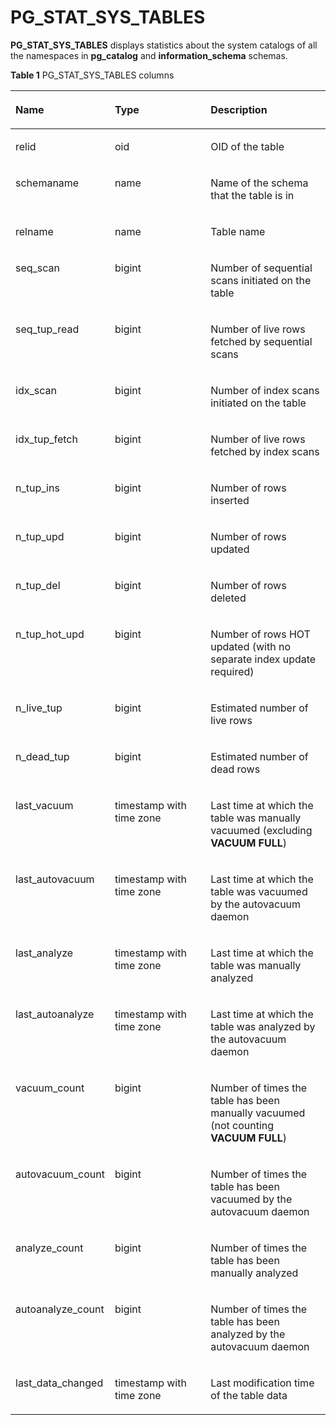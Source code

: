 # PG\_STAT\_SYS\_TABLES<a name="EN-US_TOPIC_0242385979"></a>

**PG\_STAT\_SYS\_TABLES**  displays statistics about the system catalogs of all the namespaces in  **pg\_catalog**  and  **information\_schema**  schemas.

**Table  1**  PG\_STAT\_SYS\_TABLES columns

<a name="en-us_topic_0237122452_en-us_topic_0059777944_tb0ad026b12cd46328ad1e268932cc38a"></a>
<table><thead align="left"><tr id="en-us_topic_0237122452_en-us_topic_0059777944_r82693b0266304d6f93c47feb497147b0"><th class="cellrowborder" valign="top" width="23.03%" id="mcps1.2.4.1.1"><p id="en-us_topic_0237122452_en-us_topic_0059777944_a1fddbfa2ac2a4331a07e90c281017f47"><a name="en-us_topic_0237122452_en-us_topic_0059777944_a1fddbfa2ac2a4331a07e90c281017f47"></a><a name="en-us_topic_0237122452_en-us_topic_0059777944_a1fddbfa2ac2a4331a07e90c281017f47"></a>Name</p>
</th>
<th class="cellrowborder" valign="top" width="33.93%" id="mcps1.2.4.1.2"><p id="en-us_topic_0237122452_en-us_topic_0059777944_a1ad3a52942f04d3d8cba521d6fdc0f7d"><a name="en-us_topic_0237122452_en-us_topic_0059777944_a1ad3a52942f04d3d8cba521d6fdc0f7d"></a><a name="en-us_topic_0237122452_en-us_topic_0059777944_a1ad3a52942f04d3d8cba521d6fdc0f7d"></a>Type</p>
</th>
<th class="cellrowborder" valign="top" width="43.04%" id="mcps1.2.4.1.3"><p id="en-us_topic_0237122452_en-us_topic_0059777944_acef70f03385240f4b3354ae1f6fb70cf"><a name="en-us_topic_0237122452_en-us_topic_0059777944_acef70f03385240f4b3354ae1f6fb70cf"></a><a name="en-us_topic_0237122452_en-us_topic_0059777944_acef70f03385240f4b3354ae1f6fb70cf"></a>Description</p>
</th>
</tr>
</thead>
<tbody><tr id="en-us_topic_0237122452_en-us_topic_0059777944_r71d48af909434205ad84c8bb884ba0b8"><td class="cellrowborder" valign="top" width="23.03%" headers="mcps1.2.4.1.1 "><p id="en-us_topic_0237122452_en-us_topic_0059777944_a266d98c968d54f57a7ef840913ec623a"><a name="en-us_topic_0237122452_en-us_topic_0059777944_a266d98c968d54f57a7ef840913ec623a"></a><a name="en-us_topic_0237122452_en-us_topic_0059777944_a266d98c968d54f57a7ef840913ec623a"></a>relid</p>
</td>
<td class="cellrowborder" valign="top" width="33.93%" headers="mcps1.2.4.1.2 "><p id="en-us_topic_0237122452_en-us_topic_0059777944_a29b7cd189bc0489faeefcd53084dfbb4"><a name="en-us_topic_0237122452_en-us_topic_0059777944_a29b7cd189bc0489faeefcd53084dfbb4"></a><a name="en-us_topic_0237122452_en-us_topic_0059777944_a29b7cd189bc0489faeefcd53084dfbb4"></a>oid</p>
</td>
<td class="cellrowborder" valign="top" width="43.04%" headers="mcps1.2.4.1.3 "><p id="en-us_topic_0237122452_en-us_topic_0059777944_a24d35e0e522f4d138ad77e2e9d6b29a0"><a name="en-us_topic_0237122452_en-us_topic_0059777944_a24d35e0e522f4d138ad77e2e9d6b29a0"></a><a name="en-us_topic_0237122452_en-us_topic_0059777944_a24d35e0e522f4d138ad77e2e9d6b29a0"></a>OID of the table</p>
</td>
</tr>
<tr id="en-us_topic_0237122452_en-us_topic_0059777944_r7fa2f7e47b864ed987e67f163d3ff0c1"><td class="cellrowborder" valign="top" width="23.03%" headers="mcps1.2.4.1.1 "><p id="en-us_topic_0237122452_en-us_topic_0059777944_a3f53e7bcb6a0488b9d7b923976b72de1"><a name="en-us_topic_0237122452_en-us_topic_0059777944_a3f53e7bcb6a0488b9d7b923976b72de1"></a><a name="en-us_topic_0237122452_en-us_topic_0059777944_a3f53e7bcb6a0488b9d7b923976b72de1"></a>schemaname</p>
</td>
<td class="cellrowborder" valign="top" width="33.93%" headers="mcps1.2.4.1.2 "><p id="en-us_topic_0237122452_en-us_topic_0059777944_abc26d6b38a75483593492bbe370b9150"><a name="en-us_topic_0237122452_en-us_topic_0059777944_abc26d6b38a75483593492bbe370b9150"></a><a name="en-us_topic_0237122452_en-us_topic_0059777944_abc26d6b38a75483593492bbe370b9150"></a>name</p>
</td>
<td class="cellrowborder" valign="top" width="43.04%" headers="mcps1.2.4.1.3 "><p id="en-us_topic_0237122452_en-us_topic_0059777944_ab1799c79d0e84f1abac0e575c30cd6e6"><a name="en-us_topic_0237122452_en-us_topic_0059777944_ab1799c79d0e84f1abac0e575c30cd6e6"></a><a name="en-us_topic_0237122452_en-us_topic_0059777944_ab1799c79d0e84f1abac0e575c30cd6e6"></a>Name of the schema that the table is in</p>
</td>
</tr>
<tr id="en-us_topic_0237122452_en-us_topic_0059777944_rb19df682a72440379369f232f8024a04"><td class="cellrowborder" valign="top" width="23.03%" headers="mcps1.2.4.1.1 "><p id="en-us_topic_0237122452_en-us_topic_0059777944_a3a237586cf5340a48e81157ea082127a"><a name="en-us_topic_0237122452_en-us_topic_0059777944_a3a237586cf5340a48e81157ea082127a"></a><a name="en-us_topic_0237122452_en-us_topic_0059777944_a3a237586cf5340a48e81157ea082127a"></a>relname</p>
</td>
<td class="cellrowborder" valign="top" width="33.93%" headers="mcps1.2.4.1.2 "><p id="en-us_topic_0237122452_en-us_topic_0059777944_a5e7fe87c8c714f16b7a77e9f6f820aea"><a name="en-us_topic_0237122452_en-us_topic_0059777944_a5e7fe87c8c714f16b7a77e9f6f820aea"></a><a name="en-us_topic_0237122452_en-us_topic_0059777944_a5e7fe87c8c714f16b7a77e9f6f820aea"></a>name</p>
</td>
<td class="cellrowborder" valign="top" width="43.04%" headers="mcps1.2.4.1.3 "><p id="en-us_topic_0237122452_en-us_topic_0059777944_aae81d3124ca1475b8f6a9b684fcf2d9c"><a name="en-us_topic_0237122452_en-us_topic_0059777944_aae81d3124ca1475b8f6a9b684fcf2d9c"></a><a name="en-us_topic_0237122452_en-us_topic_0059777944_aae81d3124ca1475b8f6a9b684fcf2d9c"></a>Table name</p>
</td>
</tr>
<tr id="en-us_topic_0237122452_en-us_topic_0059777944_rb836e203e596436e9b9e37d75f260224"><td class="cellrowborder" valign="top" width="23.03%" headers="mcps1.2.4.1.1 "><p id="en-us_topic_0237122452_en-us_topic_0059777944_a4d9d69d3995a4f3ea3d02dbe2ba34bd4"><a name="en-us_topic_0237122452_en-us_topic_0059777944_a4d9d69d3995a4f3ea3d02dbe2ba34bd4"></a><a name="en-us_topic_0237122452_en-us_topic_0059777944_a4d9d69d3995a4f3ea3d02dbe2ba34bd4"></a>seq_scan</p>
</td>
<td class="cellrowborder" valign="top" width="33.93%" headers="mcps1.2.4.1.2 "><p id="en-us_topic_0237122452_en-us_topic_0059777944_ae17c4337d635446d8be8d47a4fcda8a0"><a name="en-us_topic_0237122452_en-us_topic_0059777944_ae17c4337d635446d8be8d47a4fcda8a0"></a><a name="en-us_topic_0237122452_en-us_topic_0059777944_ae17c4337d635446d8be8d47a4fcda8a0"></a>bigint</p>
</td>
<td class="cellrowborder" valign="top" width="43.04%" headers="mcps1.2.4.1.3 "><p id="en-us_topic_0237122452_en-us_topic_0059777944_a8293789e56424fc2a730848620d55c87"><a name="en-us_topic_0237122452_en-us_topic_0059777944_a8293789e56424fc2a730848620d55c87"></a><a name="en-us_topic_0237122452_en-us_topic_0059777944_a8293789e56424fc2a730848620d55c87"></a>Number of sequential scans initiated on the table</p>
</td>
</tr>
<tr id="en-us_topic_0237122452_en-us_topic_0059777944_rb11753ef83144fbb8c379bad96ba902b"><td class="cellrowborder" valign="top" width="23.03%" headers="mcps1.2.4.1.1 "><p id="en-us_topic_0237122452_en-us_topic_0059777944_a9e461b099c614c54bff917beec3bd334"><a name="en-us_topic_0237122452_en-us_topic_0059777944_a9e461b099c614c54bff917beec3bd334"></a><a name="en-us_topic_0237122452_en-us_topic_0059777944_a9e461b099c614c54bff917beec3bd334"></a>seq_tup_read</p>
</td>
<td class="cellrowborder" valign="top" width="33.93%" headers="mcps1.2.4.1.2 "><p id="en-us_topic_0237122452_en-us_topic_0059777944_ac8c0bc7ffb8a48af86dc93d8035a3f74"><a name="en-us_topic_0237122452_en-us_topic_0059777944_ac8c0bc7ffb8a48af86dc93d8035a3f74"></a><a name="en-us_topic_0237122452_en-us_topic_0059777944_ac8c0bc7ffb8a48af86dc93d8035a3f74"></a>bigint</p>
</td>
<td class="cellrowborder" valign="top" width="43.04%" headers="mcps1.2.4.1.3 "><p id="en-us_topic_0237122452_en-us_topic_0059777944_aa8438bd23c084b23be563032f6ff66a5"><a name="en-us_topic_0237122452_en-us_topic_0059777944_aa8438bd23c084b23be563032f6ff66a5"></a><a name="en-us_topic_0237122452_en-us_topic_0059777944_aa8438bd23c084b23be563032f6ff66a5"></a>Number of live rows fetched by sequential scans</p>
</td>
</tr>
<tr id="en-us_topic_0237122452_en-us_topic_0059777944_r25d11bab61904550a2e7e7398b8aef98"><td class="cellrowborder" valign="top" width="23.03%" headers="mcps1.2.4.1.1 "><p id="en-us_topic_0237122452_en-us_topic_0059777944_a04d4f99629f04d2f8f0d327327912b63"><a name="en-us_topic_0237122452_en-us_topic_0059777944_a04d4f99629f04d2f8f0d327327912b63"></a><a name="en-us_topic_0237122452_en-us_topic_0059777944_a04d4f99629f04d2f8f0d327327912b63"></a>idx_scan</p>
</td>
<td class="cellrowborder" valign="top" width="33.93%" headers="mcps1.2.4.1.2 "><p id="en-us_topic_0237122452_en-us_topic_0059777944_ac87e8f2fb25e4a4eb2006609a8153e71"><a name="en-us_topic_0237122452_en-us_topic_0059777944_ac87e8f2fb25e4a4eb2006609a8153e71"></a><a name="en-us_topic_0237122452_en-us_topic_0059777944_ac87e8f2fb25e4a4eb2006609a8153e71"></a>bigint</p>
</td>
<td class="cellrowborder" valign="top" width="43.04%" headers="mcps1.2.4.1.3 "><p id="en-us_topic_0237122452_en-us_topic_0059777944_aecbb6b641406436cbc03d042049da935"><a name="en-us_topic_0237122452_en-us_topic_0059777944_aecbb6b641406436cbc03d042049da935"></a><a name="en-us_topic_0237122452_en-us_topic_0059777944_aecbb6b641406436cbc03d042049da935"></a>Number of index scans initiated on the table</p>
</td>
</tr>
<tr id="en-us_topic_0237122452_en-us_topic_0059777944_r425fe6b3b0de46a899b153552c829be8"><td class="cellrowborder" valign="top" width="23.03%" headers="mcps1.2.4.1.1 "><p id="en-us_topic_0237122452_en-us_topic_0059777944_aebfd641ddae84ec993fc4ce8442f208e"><a name="en-us_topic_0237122452_en-us_topic_0059777944_aebfd641ddae84ec993fc4ce8442f208e"></a><a name="en-us_topic_0237122452_en-us_topic_0059777944_aebfd641ddae84ec993fc4ce8442f208e"></a>idx_tup_fetch</p>
</td>
<td class="cellrowborder" valign="top" width="33.93%" headers="mcps1.2.4.1.2 "><p id="en-us_topic_0237122452_en-us_topic_0059777944_ab5158d946eec4c85b9325868fb906999"><a name="en-us_topic_0237122452_en-us_topic_0059777944_ab5158d946eec4c85b9325868fb906999"></a><a name="en-us_topic_0237122452_en-us_topic_0059777944_ab5158d946eec4c85b9325868fb906999"></a>bigint</p>
</td>
<td class="cellrowborder" valign="top" width="43.04%" headers="mcps1.2.4.1.3 "><p id="en-us_topic_0237122452_en-us_topic_0059777944_a637a963842544c99bb65a6ff36d70aba"><a name="en-us_topic_0237122452_en-us_topic_0059777944_a637a963842544c99bb65a6ff36d70aba"></a><a name="en-us_topic_0237122452_en-us_topic_0059777944_a637a963842544c99bb65a6ff36d70aba"></a>Number of live rows fetched by index scans</p>
</td>
</tr>
<tr id="en-us_topic_0237122452_en-us_topic_0059777944_r422e2bfbfdfe4e8089dee473267d5cb2"><td class="cellrowborder" valign="top" width="23.03%" headers="mcps1.2.4.1.1 "><p id="en-us_topic_0237122452_en-us_topic_0059777944_a5e6eab5c8d0c4a809fc13f537461cc7b"><a name="en-us_topic_0237122452_en-us_topic_0059777944_a5e6eab5c8d0c4a809fc13f537461cc7b"></a><a name="en-us_topic_0237122452_en-us_topic_0059777944_a5e6eab5c8d0c4a809fc13f537461cc7b"></a>n_tup_ins</p>
</td>
<td class="cellrowborder" valign="top" width="33.93%" headers="mcps1.2.4.1.2 "><p id="en-us_topic_0237122452_en-us_topic_0059777944_a9aac495291c74baaabcbf047aa0f60cd"><a name="en-us_topic_0237122452_en-us_topic_0059777944_a9aac495291c74baaabcbf047aa0f60cd"></a><a name="en-us_topic_0237122452_en-us_topic_0059777944_a9aac495291c74baaabcbf047aa0f60cd"></a>bigint</p>
</td>
<td class="cellrowborder" valign="top" width="43.04%" headers="mcps1.2.4.1.3 "><p id="en-us_topic_0237122452_en-us_topic_0059777944_a667be5a354e14b1ab399cdc8e80e1ee2"><a name="en-us_topic_0237122452_en-us_topic_0059777944_a667be5a354e14b1ab399cdc8e80e1ee2"></a><a name="en-us_topic_0237122452_en-us_topic_0059777944_a667be5a354e14b1ab399cdc8e80e1ee2"></a>Number of rows inserted</p>
</td>
</tr>
<tr id="en-us_topic_0237122452_en-us_topic_0059777944_r5a5e6bbb09524845b6017b2ac3ff52ff"><td class="cellrowborder" valign="top" width="23.03%" headers="mcps1.2.4.1.1 "><p id="en-us_topic_0237122452_en-us_topic_0059777944_a908d6710b15a435ab996e9fbe271c86b"><a name="en-us_topic_0237122452_en-us_topic_0059777944_a908d6710b15a435ab996e9fbe271c86b"></a><a name="en-us_topic_0237122452_en-us_topic_0059777944_a908d6710b15a435ab996e9fbe271c86b"></a>n_tup_upd</p>
</td>
<td class="cellrowborder" valign="top" width="33.93%" headers="mcps1.2.4.1.2 "><p id="en-us_topic_0237122452_en-us_topic_0059777944_a3463750cab23434cb9c2feda0c8f50be"><a name="en-us_topic_0237122452_en-us_topic_0059777944_a3463750cab23434cb9c2feda0c8f50be"></a><a name="en-us_topic_0237122452_en-us_topic_0059777944_a3463750cab23434cb9c2feda0c8f50be"></a>bigint</p>
</td>
<td class="cellrowborder" valign="top" width="43.04%" headers="mcps1.2.4.1.3 "><p id="en-us_topic_0237122452_en-us_topic_0059777944_a3be83789c0d146fdab782c6e25cd839a"><a name="en-us_topic_0237122452_en-us_topic_0059777944_a3be83789c0d146fdab782c6e25cd839a"></a><a name="en-us_topic_0237122452_en-us_topic_0059777944_a3be83789c0d146fdab782c6e25cd839a"></a>Number of rows updated</p>
</td>
</tr>
<tr id="en-us_topic_0237122452_en-us_topic_0059777944_rc392fc325d824d9db70ce2dc72b9a6f9"><td class="cellrowborder" valign="top" width="23.03%" headers="mcps1.2.4.1.1 "><p id="en-us_topic_0237122452_en-us_topic_0059777944_a1749f7632e2d4e4599717a20c036719d"><a name="en-us_topic_0237122452_en-us_topic_0059777944_a1749f7632e2d4e4599717a20c036719d"></a><a name="en-us_topic_0237122452_en-us_topic_0059777944_a1749f7632e2d4e4599717a20c036719d"></a>n_tup_del</p>
</td>
<td class="cellrowborder" valign="top" width="33.93%" headers="mcps1.2.4.1.2 "><p id="en-us_topic_0237122452_en-us_topic_0059777944_ad386dc6b4c194373b4e830aac3ab6c24"><a name="en-us_topic_0237122452_en-us_topic_0059777944_ad386dc6b4c194373b4e830aac3ab6c24"></a><a name="en-us_topic_0237122452_en-us_topic_0059777944_ad386dc6b4c194373b4e830aac3ab6c24"></a>bigint</p>
</td>
<td class="cellrowborder" valign="top" width="43.04%" headers="mcps1.2.4.1.3 "><p id="en-us_topic_0237122452_en-us_topic_0059777944_afe16085394af4112a9e5d8a4890bc671"><a name="en-us_topic_0237122452_en-us_topic_0059777944_afe16085394af4112a9e5d8a4890bc671"></a><a name="en-us_topic_0237122452_en-us_topic_0059777944_afe16085394af4112a9e5d8a4890bc671"></a>Number of rows deleted</p>
</td>
</tr>
<tr id="en-us_topic_0237122452_en-us_topic_0059777944_r3fdc1ce64acf4dd5a9984bb0cc940957"><td class="cellrowborder" valign="top" width="23.03%" headers="mcps1.2.4.1.1 "><p id="en-us_topic_0237122452_en-us_topic_0059777944_ab14bb976914247448c57d689a528a104"><a name="en-us_topic_0237122452_en-us_topic_0059777944_ab14bb976914247448c57d689a528a104"></a><a name="en-us_topic_0237122452_en-us_topic_0059777944_ab14bb976914247448c57d689a528a104"></a>n_tup_hot_upd</p>
</td>
<td class="cellrowborder" valign="top" width="33.93%" headers="mcps1.2.4.1.2 "><p id="en-us_topic_0237122452_en-us_topic_0059777944_a1db854c9cd914a428cd78b977027de50"><a name="en-us_topic_0237122452_en-us_topic_0059777944_a1db854c9cd914a428cd78b977027de50"></a><a name="en-us_topic_0237122452_en-us_topic_0059777944_a1db854c9cd914a428cd78b977027de50"></a>bigint</p>
</td>
<td class="cellrowborder" valign="top" width="43.04%" headers="mcps1.2.4.1.3 "><p id="en-us_topic_0237122452_en-us_topic_0059777944_aa7b875292a404df597cb3ca488f851e3"><a name="en-us_topic_0237122452_en-us_topic_0059777944_aa7b875292a404df597cb3ca488f851e3"></a><a name="en-us_topic_0237122452_en-us_topic_0059777944_aa7b875292a404df597cb3ca488f851e3"></a>Number of rows HOT updated (with no separate index update required)</p>
</td>
</tr>
<tr id="en-us_topic_0237122452_en-us_topic_0059777944_rfdca496aaae547f8b916f4164bbfc5b7"><td class="cellrowborder" valign="top" width="23.03%" headers="mcps1.2.4.1.1 "><p id="en-us_topic_0237122452_en-us_topic_0059777944_a3aea8a42040b43daae398f11088268b4"><a name="en-us_topic_0237122452_en-us_topic_0059777944_a3aea8a42040b43daae398f11088268b4"></a><a name="en-us_topic_0237122452_en-us_topic_0059777944_a3aea8a42040b43daae398f11088268b4"></a>n_live_tup</p>
</td>
<td class="cellrowborder" valign="top" width="33.93%" headers="mcps1.2.4.1.2 "><p id="en-us_topic_0237122452_en-us_topic_0059777944_ae6540723eb1543dc8e38dfaa6ab74215"><a name="en-us_topic_0237122452_en-us_topic_0059777944_ae6540723eb1543dc8e38dfaa6ab74215"></a><a name="en-us_topic_0237122452_en-us_topic_0059777944_ae6540723eb1543dc8e38dfaa6ab74215"></a>bigint</p>
</td>
<td class="cellrowborder" valign="top" width="43.04%" headers="mcps1.2.4.1.3 "><p id="en-us_topic_0237122452_en-us_topic_0059777944_abfb7a9716afb411c8c4ea71509aedd1a"><a name="en-us_topic_0237122452_en-us_topic_0059777944_abfb7a9716afb411c8c4ea71509aedd1a"></a><a name="en-us_topic_0237122452_en-us_topic_0059777944_abfb7a9716afb411c8c4ea71509aedd1a"></a>Estimated number of live rows</p>
</td>
</tr>
<tr id="en-us_topic_0237122452_en-us_topic_0059777944_r499812024ed84253983693257516fd4e"><td class="cellrowborder" valign="top" width="23.03%" headers="mcps1.2.4.1.1 "><p id="en-us_topic_0237122452_en-us_topic_0059777944_a839947c70727430e8bd902653648dace"><a name="en-us_topic_0237122452_en-us_topic_0059777944_a839947c70727430e8bd902653648dace"></a><a name="en-us_topic_0237122452_en-us_topic_0059777944_a839947c70727430e8bd902653648dace"></a>n_dead_tup</p>
</td>
<td class="cellrowborder" valign="top" width="33.93%" headers="mcps1.2.4.1.2 "><p id="en-us_topic_0237122452_en-us_topic_0059777944_a0b7ab54f0aea45d0bb6dc49a5e17acc2"><a name="en-us_topic_0237122452_en-us_topic_0059777944_a0b7ab54f0aea45d0bb6dc49a5e17acc2"></a><a name="en-us_topic_0237122452_en-us_topic_0059777944_a0b7ab54f0aea45d0bb6dc49a5e17acc2"></a>bigint</p>
</td>
<td class="cellrowborder" valign="top" width="43.04%" headers="mcps1.2.4.1.3 "><p id="en-us_topic_0237122452_en-us_topic_0059777944_a321143e742f24c7d96b289b85ef83ffc"><a name="en-us_topic_0237122452_en-us_topic_0059777944_a321143e742f24c7d96b289b85ef83ffc"></a><a name="en-us_topic_0237122452_en-us_topic_0059777944_a321143e742f24c7d96b289b85ef83ffc"></a>Estimated number of dead rows</p>
</td>
</tr>
<tr id="en-us_topic_0237122452_en-us_topic_0059777944_r43095aec03b8483794b0bae4136b042e"><td class="cellrowborder" valign="top" width="23.03%" headers="mcps1.2.4.1.1 "><p id="en-us_topic_0237122452_en-us_topic_0059777944_aee420c4ba9714cb7816848fba798e9e4"><a name="en-us_topic_0237122452_en-us_topic_0059777944_aee420c4ba9714cb7816848fba798e9e4"></a><a name="en-us_topic_0237122452_en-us_topic_0059777944_aee420c4ba9714cb7816848fba798e9e4"></a>last_vacuum</p>
</td>
<td class="cellrowborder" valign="top" width="33.93%" headers="mcps1.2.4.1.2 "><p id="en-us_topic_0237122452_en-us_topic_0059777944_a22661513e8754fed8d63f9772072db58"><a name="en-us_topic_0237122452_en-us_topic_0059777944_a22661513e8754fed8d63f9772072db58"></a><a name="en-us_topic_0237122452_en-us_topic_0059777944_a22661513e8754fed8d63f9772072db58"></a>timestamp with time zone</p>
</td>
<td class="cellrowborder" valign="top" width="43.04%" headers="mcps1.2.4.1.3 "><p id="en-us_topic_0237122452_en-us_topic_0059777944_a0515be8504914453a8457a32ab1c615c"><a name="en-us_topic_0237122452_en-us_topic_0059777944_a0515be8504914453a8457a32ab1c615c"></a><a name="en-us_topic_0237122452_en-us_topic_0059777944_a0515be8504914453a8457a32ab1c615c"></a>Last time at which the table was manually vacuumed (excluding <strong id="b14693126204011"><a name="b14693126204011"></a><a name="b14693126204011"></a>VACUUM FULL</strong>)</p>
</td>
</tr>
<tr id="en-us_topic_0237122452_en-us_topic_0059777944_rcd13a7d67c324194b91944fcdfc391ff"><td class="cellrowborder" valign="top" width="23.03%" headers="mcps1.2.4.1.1 "><p id="en-us_topic_0237122452_en-us_topic_0059777944_a7345e79c0d7842f2b6fd723d1aebe48b"><a name="en-us_topic_0237122452_en-us_topic_0059777944_a7345e79c0d7842f2b6fd723d1aebe48b"></a><a name="en-us_topic_0237122452_en-us_topic_0059777944_a7345e79c0d7842f2b6fd723d1aebe48b"></a>last_autovacuum</p>
</td>
<td class="cellrowborder" valign="top" width="33.93%" headers="mcps1.2.4.1.2 "><p id="en-us_topic_0237122452_en-us_topic_0059777944_adde8d18d733546ad83521eae9ff33864"><a name="en-us_topic_0237122452_en-us_topic_0059777944_adde8d18d733546ad83521eae9ff33864"></a><a name="en-us_topic_0237122452_en-us_topic_0059777944_adde8d18d733546ad83521eae9ff33864"></a>timestamp with time zone</p>
</td>
<td class="cellrowborder" valign="top" width="43.04%" headers="mcps1.2.4.1.3 "><p id="en-us_topic_0237122452_en-us_topic_0059777944_a364218db520743279f98f024a4fd87f9"><a name="en-us_topic_0237122452_en-us_topic_0059777944_a364218db520743279f98f024a4fd87f9"></a><a name="en-us_topic_0237122452_en-us_topic_0059777944_a364218db520743279f98f024a4fd87f9"></a>Last time at which the table was vacuumed by the autovacuum daemon</p>
</td>
</tr>
<tr id="en-us_topic_0237122452_en-us_topic_0059777944_rc273d0d2266443d9acf9a1ff6fbcbfc7"><td class="cellrowborder" valign="top" width="23.03%" headers="mcps1.2.4.1.1 "><p id="en-us_topic_0237122452_en-us_topic_0059777944_adbe53523ceec40ee94aeae93584ed039"><a name="en-us_topic_0237122452_en-us_topic_0059777944_adbe53523ceec40ee94aeae93584ed039"></a><a name="en-us_topic_0237122452_en-us_topic_0059777944_adbe53523ceec40ee94aeae93584ed039"></a>last_analyze</p>
</td>
<td class="cellrowborder" valign="top" width="33.93%" headers="mcps1.2.4.1.2 "><p id="en-us_topic_0237122452_en-us_topic_0059777944_afa3486d88f0c4e52b2e7a4446c512b26"><a name="en-us_topic_0237122452_en-us_topic_0059777944_afa3486d88f0c4e52b2e7a4446c512b26"></a><a name="en-us_topic_0237122452_en-us_topic_0059777944_afa3486d88f0c4e52b2e7a4446c512b26"></a>timestamp with time zone</p>
</td>
<td class="cellrowborder" valign="top" width="43.04%" headers="mcps1.2.4.1.3 "><p id="en-us_topic_0237122452_en-us_topic_0059777944_a3d97296f7b3341bc940deead5bb5b881"><a name="en-us_topic_0237122452_en-us_topic_0059777944_a3d97296f7b3341bc940deead5bb5b881"></a><a name="en-us_topic_0237122452_en-us_topic_0059777944_a3d97296f7b3341bc940deead5bb5b881"></a>Last time at which the table was manually analyzed</p>
</td>
</tr>
<tr id="en-us_topic_0237122452_en-us_topic_0059777944_r3ad6aa70c9e1423fbaa32eb2e57fe5b0"><td class="cellrowborder" valign="top" width="23.03%" headers="mcps1.2.4.1.1 "><p id="en-us_topic_0237122452_en-us_topic_0059777944_a5875778c480b4264af86262c20480f52"><a name="en-us_topic_0237122452_en-us_topic_0059777944_a5875778c480b4264af86262c20480f52"></a><a name="en-us_topic_0237122452_en-us_topic_0059777944_a5875778c480b4264af86262c20480f52"></a>last_autoanalyze</p>
</td>
<td class="cellrowborder" valign="top" width="33.93%" headers="mcps1.2.4.1.2 "><p id="en-us_topic_0237122452_en-us_topic_0059777944_aaafddc55c639416d873f3a33f62c5400"><a name="en-us_topic_0237122452_en-us_topic_0059777944_aaafddc55c639416d873f3a33f62c5400"></a><a name="en-us_topic_0237122452_en-us_topic_0059777944_aaafddc55c639416d873f3a33f62c5400"></a>timestamp with time zone</p>
</td>
<td class="cellrowborder" valign="top" width="43.04%" headers="mcps1.2.4.1.3 "><p id="en-us_topic_0237122452_en-us_topic_0059777944_a1c0479ca0f6243f8840102dda7f512fb"><a name="en-us_topic_0237122452_en-us_topic_0059777944_a1c0479ca0f6243f8840102dda7f512fb"></a><a name="en-us_topic_0237122452_en-us_topic_0059777944_a1c0479ca0f6243f8840102dda7f512fb"></a>Last time at which the table was analyzed by the autovacuum daemon</p>
</td>
</tr>
<tr id="en-us_topic_0237122452_en-us_topic_0059777944_re654bf5b88c3432f90f5508be29abcde"><td class="cellrowborder" valign="top" width="23.03%" headers="mcps1.2.4.1.1 "><p id="en-us_topic_0237122452_en-us_topic_0059777944_a04adc251889a4664b7e550e9ea33b045"><a name="en-us_topic_0237122452_en-us_topic_0059777944_a04adc251889a4664b7e550e9ea33b045"></a><a name="en-us_topic_0237122452_en-us_topic_0059777944_a04adc251889a4664b7e550e9ea33b045"></a>vacuum_count</p>
</td>
<td class="cellrowborder" valign="top" width="33.93%" headers="mcps1.2.4.1.2 "><p id="en-us_topic_0237122452_en-us_topic_0059777944_a18882bd4ce8f44bd8a66917637d30b1f"><a name="en-us_topic_0237122452_en-us_topic_0059777944_a18882bd4ce8f44bd8a66917637d30b1f"></a><a name="en-us_topic_0237122452_en-us_topic_0059777944_a18882bd4ce8f44bd8a66917637d30b1f"></a>bigint</p>
</td>
<td class="cellrowborder" valign="top" width="43.04%" headers="mcps1.2.4.1.3 "><p id="en-us_topic_0237122452_en-us_topic_0059777944_aeea858de317a429289654edfd0e56b0b"><a name="en-us_topic_0237122452_en-us_topic_0059777944_aeea858de317a429289654edfd0e56b0b"></a><a name="en-us_topic_0237122452_en-us_topic_0059777944_aeea858de317a429289654edfd0e56b0b"></a>Number of times the table has been manually vacuumed (not counting <strong id="en-us_topic_0237122452_b84235270616314"><a name="en-us_topic_0237122452_b84235270616314"></a><a name="en-us_topic_0237122452_b84235270616314"></a>VACUUM FULL</strong>)</p>
</td>
</tr>
<tr id="en-us_topic_0237122452_en-us_topic_0059777944_r94a9f6b8628a4ab2a2ad4fcc4f817b25"><td class="cellrowborder" valign="top" width="23.03%" headers="mcps1.2.4.1.1 "><p id="en-us_topic_0237122452_en-us_topic_0059777944_ac280fff5f97e4dc8bee03c9d0ac8caae"><a name="en-us_topic_0237122452_en-us_topic_0059777944_ac280fff5f97e4dc8bee03c9d0ac8caae"></a><a name="en-us_topic_0237122452_en-us_topic_0059777944_ac280fff5f97e4dc8bee03c9d0ac8caae"></a>autovacuum_count</p>
</td>
<td class="cellrowborder" valign="top" width="33.93%" headers="mcps1.2.4.1.2 "><p id="en-us_topic_0237122452_en-us_topic_0059777944_a0313a2216df3426fadf643f020a79529"><a name="en-us_topic_0237122452_en-us_topic_0059777944_a0313a2216df3426fadf643f020a79529"></a><a name="en-us_topic_0237122452_en-us_topic_0059777944_a0313a2216df3426fadf643f020a79529"></a>bigint</p>
</td>
<td class="cellrowborder" valign="top" width="43.04%" headers="mcps1.2.4.1.3 "><p id="en-us_topic_0237122452_en-us_topic_0059777944_a1ccea807e02344e082c4d8342309c7e2"><a name="en-us_topic_0237122452_en-us_topic_0059777944_a1ccea807e02344e082c4d8342309c7e2"></a><a name="en-us_topic_0237122452_en-us_topic_0059777944_a1ccea807e02344e082c4d8342309c7e2"></a>Number of times the table has been vacuumed by the autovacuum daemon</p>
</td>
</tr>
<tr id="en-us_topic_0237122452_en-us_topic_0059777944_r9188c00c7eed47f8a9d58b7c56c3cf83"><td class="cellrowborder" valign="top" width="23.03%" headers="mcps1.2.4.1.1 "><p id="en-us_topic_0237122452_en-us_topic_0059777944_a03974ed7a0a7464cbcae7d546d05531d"><a name="en-us_topic_0237122452_en-us_topic_0059777944_a03974ed7a0a7464cbcae7d546d05531d"></a><a name="en-us_topic_0237122452_en-us_topic_0059777944_a03974ed7a0a7464cbcae7d546d05531d"></a>analyze_count</p>
</td>
<td class="cellrowborder" valign="top" width="33.93%" headers="mcps1.2.4.1.2 "><p id="en-us_topic_0237122452_en-us_topic_0059777944_aa3d80a1e00d64e17b9303c0cc4811925"><a name="en-us_topic_0237122452_en-us_topic_0059777944_aa3d80a1e00d64e17b9303c0cc4811925"></a><a name="en-us_topic_0237122452_en-us_topic_0059777944_aa3d80a1e00d64e17b9303c0cc4811925"></a>bigint</p>
</td>
<td class="cellrowborder" valign="top" width="43.04%" headers="mcps1.2.4.1.3 "><p id="en-us_topic_0237122452_en-us_topic_0059777944_aeac2be5d9778499bb9f94f3fc0f13944"><a name="en-us_topic_0237122452_en-us_topic_0059777944_aeac2be5d9778499bb9f94f3fc0f13944"></a><a name="en-us_topic_0237122452_en-us_topic_0059777944_aeac2be5d9778499bb9f94f3fc0f13944"></a>Number of times the table has been manually analyzed</p>
</td>
</tr>
<tr id="en-us_topic_0237122452_en-us_topic_0059777944_r207845dc5f18496dbb01cd3c67be81fb"><td class="cellrowborder" valign="top" width="23.03%" headers="mcps1.2.4.1.1 "><p id="en-us_topic_0237122452_en-us_topic_0059777944_ab6dfaf58a2c446bdb1118f4309fa3141"><a name="en-us_topic_0237122452_en-us_topic_0059777944_ab6dfaf58a2c446bdb1118f4309fa3141"></a><a name="en-us_topic_0237122452_en-us_topic_0059777944_ab6dfaf58a2c446bdb1118f4309fa3141"></a>autoanalyze_count</p>
</td>
<td class="cellrowborder" valign="top" width="33.93%" headers="mcps1.2.4.1.2 "><p id="en-us_topic_0237122452_en-us_topic_0059777944_af377dab002a14fffa8565f3f14b89833"><a name="en-us_topic_0237122452_en-us_topic_0059777944_af377dab002a14fffa8565f3f14b89833"></a><a name="en-us_topic_0237122452_en-us_topic_0059777944_af377dab002a14fffa8565f3f14b89833"></a>bigint</p>
</td>
<td class="cellrowborder" valign="top" width="43.04%" headers="mcps1.2.4.1.3 "><p id="en-us_topic_0237122452_en-us_topic_0059777944_a1d25db802e42442a8f3ecac1242a4b39"><a name="en-us_topic_0237122452_en-us_topic_0059777944_a1d25db802e42442a8f3ecac1242a4b39"></a><a name="en-us_topic_0237122452_en-us_topic_0059777944_a1d25db802e42442a8f3ecac1242a4b39"></a>Number of times the table has been analyzed by the autovacuum daemon</p>
</td>
</tr>
<tr id="en-us_topic_0237122452_row131870816218"><td class="cellrowborder" valign="top" width="23.03%" headers="mcps1.2.4.1.1 "><p id="en-us_topic_0237122452_p718818892119"><a name="en-us_topic_0237122452_p718818892119"></a><a name="en-us_topic_0237122452_p718818892119"></a>last_data_changed</p>
</td>
<td class="cellrowborder" valign="top" width="33.93%" headers="mcps1.2.4.1.2 "><p id="en-us_topic_0237122452_p1018813802116"><a name="en-us_topic_0237122452_p1018813802116"></a><a name="en-us_topic_0237122452_p1018813802116"></a>timestamp with time zone</p>
</td>
<td class="cellrowborder" valign="top" width="43.04%" headers="mcps1.2.4.1.3 "><p id="en-us_topic_0237122452_p718819842118"><a name="en-us_topic_0237122452_p718819842118"></a><a name="en-us_topic_0237122452_p718819842118"></a>Last modification time of the table data</p>
</td>
</tr>
</tbody>
</table>

